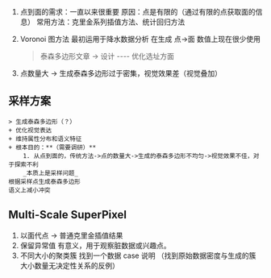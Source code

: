 1. 点到面的需求：一直以来很重要
    原因：点是有限的（通过有限的点获取面的信息）
    常用方法：克里金系列插值方法、统计回归方法

2. Voronoi 图方法
    最初运用于降水数据分析
    在生成 点->面 数值上现在很少使用
    > 泰森多边形文章 -> 设计 ---- 优化选址方面

3. 点数量大 -> 生成泰森多边形过于密集，视觉效果差（视觉叠加）

## 采样方案

    > 生成泰森多边形（？）
    + 优化视觉表达
    + 维持属性分布和语义特征
    + 根本目的：**（需要调研）**
        1. 从点到面的，传统方法->点的数量大->生成的泰森多边形不均匀->视觉效果不佳，对于探索不利
        _本质上是采样问题_
    根据采样点生成泰森多边形
    语义上减小冲突

## Multi-Scale SuperPixel

1. 以面代点 -> 普通克里金插值结果
2. 保留异常值
    有意义，用于观察脏数据或兴趣点。
3. 不同大小的聚类簇
    找到一个数据 case 说明
    （找到原始数据密度与生成的簇大小数量无决定性关系的反例）
